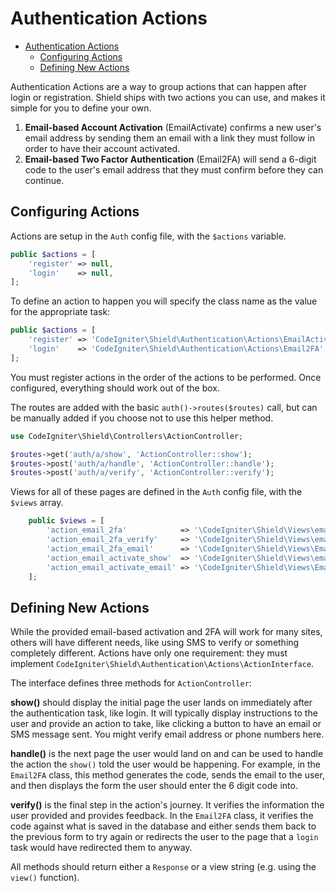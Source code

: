 # Authentication Actions

- [Authentication Actions](#authentication-actions)
  - [Configuring Actions](#configuring-actions)
  - [Defining New Actions](#defining-new-actions)

Authentication Actions are a way to group actions that can happen after login or registration.
Shield ships with two actions you can use, and makes it simple for you to define your own.

1. **Email-based Account Activation** (EmailActivate) confirms a new user's email address by
   sending them an email with a link they must follow in order to have their account activated.
2. **Email-based Two Factor Authentication** (Email2FA) will send a 6-digit code to the user's
    email address that they must confirm before they can continue.

## Configuring Actions

Actions are setup in the `Auth` config file, with the `$actions` variable.

```php
public $actions = [
    'register' => null,
    'login'    => null,
];
```

To define an action to happen you will specify the class name as the value for the appropriate task:

```php
public $actions = [
    'register' => 'CodeIgniter\Shield\Authentication\Actions\EmailActivator',
    'login'    => 'CodeIgniter\Shield\Authentication\Actions\Email2FA',
];
```

You must register actions in the order of the actions to be performed.
Once configured, everything should work out of the box.

The routes are added with the basic `auth()->routes($routes)`
call, but can be manually added if you choose not to use this helper method.

```php
use CodeIgniter\Shield\Controllers\ActionController;

$routes->get('auth/a/show', 'ActionController::show');
$routes->post('auth/a/handle', 'ActionController::handle');
$routes->post('auth/a/verify', 'ActionController::verify');
```

Views for all of these pages are defined in the `Auth` config file, with the `$views` array.

```php
    public $views = [
        'action_email_2fa'            => '\CodeIgniter\Shield\Views\email_2fa_show',
        'action_email_2fa_verify'     => '\CodeIgniter\Shield\Views\email_2fa_verify',
        'action_email_2fa_email'      => '\CodeIgniter\Shield\Views\Email\email_2fa_email',
        'action_email_activate_show'  => '\CodeIgniter\Shield\Views\email_activate_show',
        'action_email_activate_email' => '\CodeIgniter\Shield\Views\Email\email_activate_email',
    ];
```

## Defining New Actions

While the provided email-based activation and 2FA will work for many sites, others will have different
needs, like using SMS to verify or something completely different. Actions have only one requirement:
they must implement `CodeIgniter\Shield\Authentication\Actions\ActionInterface`.

The interface defines three methods for `ActionController`:

**show()** should display the initial page the user lands on immediately after the authentication task,
like login. It will typically display instructions to the user and provide an action to take, like
clicking a button to have an email or SMS message sent. You might verify email address or phone numbers
here.

**handle()** is the next page the user would land on and can be used to handle the action the `show()`
told the user would be happening. For example, in the `Email2FA` class, this method generates the code,
sends the email to the user, and then displays the form the user should enter the 6 digit code into.

**verify()** is the final step in the action's journey. It verifies the information the user provided
and provides feedback. In the `Email2FA` class, it verifies the code against what is saved in the
database and either sends them back to the previous form to try again or redirects the user to the
page that a `login` task would have redirected them to anyway.

All methods should return either a `Response` or a view string (e.g. using the `view()` function).
